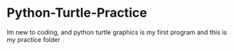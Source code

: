 # Python-Turtle-Practice
Im new to coding, and python turtle graphics is my first program and this is my practice folder
